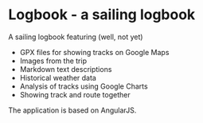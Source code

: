 # Logbook - a sailing logbook

A sailing logbook featuring (well, not yet)

- GPX files for showing tracks on Google Maps
- Images from the trip
- Markdown text descriptions
- Historical weather data
- Analysis of tracks using Google Charts
- Showing track and route together

The application is based on AngularJS.
